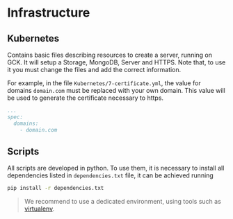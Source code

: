 # Infrastructure

## Kubernetes
Contains basic files describing resources to create a server, running on GCK. It will setup a Storage, MongoDB, Server and HTTPS. Note that, to use it you must change the files and add the correct information.

For example, in the file `Kubernetes/7-certificate.yml`, the value for domains `domain.com` must be replaced with your own domain. This value will be used to generate the certificate necessary to https.
```yaml
...
spec:
  domains:
    - domain.com
```

## Scripts
All scripts are developed in python. To use them, it is necessary to install all dependencies listed in `dependencies.txt` file, it can be achieved running

```bash
pip install -r dependencies.txt
```

> We recommend to use a dedicated environment, using tools such as [virtualenv](https://virtualenv.pypa.io/en/latest/).